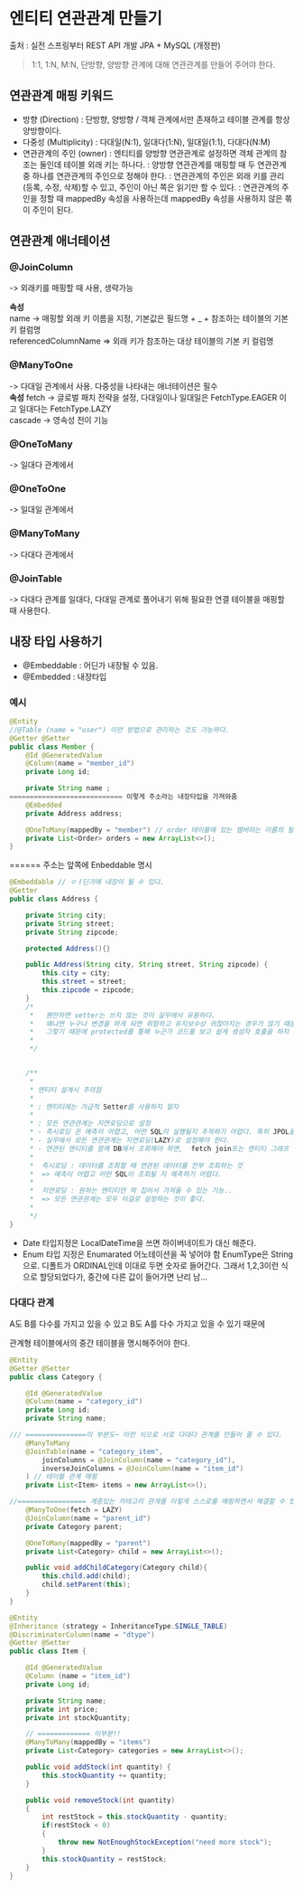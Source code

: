 # 엔티티 연관관계 만들기
출처 : 실전 스프링부터 REST API 개발 JPA + MySQL (개정판)    
>1:1, 1:N, M:N, 단방향, 양방향 관계에 대해 연관관계를 만들어 주어야 한다.    

## 연관관계 매핑 키워드 
- 방향 (Direction)
    : 단방향, 양방향 / 객체 관계에서만 존재하고 테이블 관계를 항상 양방향이다.
- 다중성 (Multiplicity)
    : 다대일(N:1), 일대다(1:N), 일대일(1:1), 다대다(N:M)
- 연관관계의 주인 (owner)
    : 엔티티를 양방향 연관관계로 설정하면 객체 관계의 참조는 둘인데 테이블 외래 키는 하나다.
    : 양방향 연관관계를 매핑할 때 두 연관관계 중 하나를 연관관계의 주인으로 정해야 한다. 
    : 연관관계의 주인은 외래 키를 관리(등록, 수정, 삭제)할 수 있고, 주인이 아닌 쪽은 읽기만 할 수 있다. 
    : 연관관계의 주인을 정할 때 mappedBy 속성을 사용하는데 mappedBy 속성을 사용하지 않은 쪾이 주인이 된다. 

## 연관관계 애너테이션 

### @JoinColumn
-> 외래키를 매핑할 때 사용, 생략가능   


**속성**   
name -> 매핑할 외래 키 이름을 지정, 기본값은 필드명 + _ + 참조하는 테이블의 기본 키 컬럼명    
referencedColumnName => 외래 키가 참조하는 대상 테이블의 기본 키 컬럼명    

### @ManyToOne
-> 다대일 관계에서 사용. 다중성을 나타내는 애너테이션은 필수   
**속성**
fetch  -> 글로벌 패치 전략을 설정, 다대일이나 일대일은 FetchType.EAGER 이고 일대다는 FetchType.LAZY   
cascade -> 영속성 전이 기능    

### @OneToMany
-> 일대다 관계에서

### @OneToOne
-> 일대일 관계에서


### @ManyToMany
-> 다대다 관계에서

### @JoinTable
-> 다대다 관계를 일대다, 다대일 관계로 풀어내기 위해 필요한 연결 테이블을 매핑할 때 사용한다. 


## 내장 타입 사용하기
- @Embeddable : 어딘가 내장될 수 있음.
- @Embedded : 내장타입

### 예시

```java
@Entity
//@Table (name = "user") 이런 방법으로 관리하는 것도 가능하다.
@Getter @Setter
public class Member {
    @Id @GeneratedValue
    @Column(name = "member_id")
    private Long id;

    private String name ;
============================ 이렇게 주소라는 내장타입을 가져와줌
    @Embedded
    private Address address;

    @OneToMany(mappedBy = "member") // order 테이블에 있는 멤버라는 이름의 필드로 매핑된다는 뜻
    private List<Order> orders = new ArrayList<>();
}

```
====== 주소는 앞쪽에 Enbeddable 명시 
```java
@Embeddable // ㅇㅓ딘가에 내장이 될 수 있다.
@Getter
public class Address {

    private String city;
    private String street;
    private String zipcode;

    protected Address(){}

    public Address(String city, String street, String zipcode) {
        this.city = city;
        this.street = street;
        this.zipcode = zipcode;
    }
    /*
     *   웬만하면 setter는 쓰지 않는 것이 실무에서 유용하다.
     *   왜냐면 누구나 변경을 하게 되면 위험하고 유지보수상 귀찮아지는 경우가 많기 때문
     *   그렇기 때문에 protected를 통해 누군가 코드를 보고 쉽게 생성자 호출을 하지 않는 것을 의도한다.
     *
     */


    /**
     *
     * 엔티티 설계시 주의점
     *
     * : 엔티티에는 가급적 Setter를 사용하지 말자
     *
     * : 모든 연관관계는 지연로딩으로 설정
     * - 즉시로딩 은 예측이 어렵고, 어떤 SQL이 실행될지 추적하기 어렵다. 특히 JPOL을 실행할 때 N+1문제가 자주 발생하낟.
     * - 실무에서 모든 연관관계는 지연로딩(LAZY)로 설정해야 한다.
     * - 연관된 엔티티를 함께 DB에서 조회해야 하면,  fetch join또는 엔티티 그래프 기능을 사용한다.
     *
     *  즉시로딩 : 데이터를 조회할 때 연관된 데이터를 전부 조회하는 것
     *  => 예측이 어렵고 어떤 SQL이 조회될 지 예측하기 어렵다.
     *
     *  지연로딩 : 원하는 엔티티만 딱 집어서 가져올 수 있는 기능..
     *  => 모든 연관관계는 모두 이걸로 설정하는 것이 좋다.
     *
     */
}
```


- Date 타입지정은 LocalDateTime을 쓰면 하이버네이트가 대신 해준다.   
- Enum 타입 지정은 Enumarated 어노테이션을 꼭 넣어야 함 EnumType은 String으로. 디폴트가 ORDINAL인데 이대로 두면 숫자로 들어간다. 그래서 1,2,3이런 식으로 할당되었다가,   중간에 다른 값이 들어가면 난리 남...    

### 다대다 관계

A도 B를 다수를 가지고 있을 수 있고  B도 A를 다수 가지고 있을 수 있기 때문에 

관계형 테이블에서의 중간 테이블을 명시해주어야 한다. 

```java
@Entity
@Getter @Setter
public class Category {

    @Id @GeneratedValue
    @Column(name = "category_id")
    private Long id;
    private String name;

/// ===============이 부분도~ 이런 식으로 서로 다대다 관계를 만들어 줄 수 있다. 
    @ManyToMany
    @JoinTable(name = "category_item",
        joinColumns = @JoinColumn(name = "category_id"),
        inverseJoinColumns = @JoinColumn(name = "item_id")
    ) // 테이블 관계 매핑
    private List<Item> items = new ArrayList<>();

//================= 계층있는 카테고리 관계를 이렇게 스스로를 매핑하면서 해결할 수 있다. 
    @ManyToOne(fetch = LAZY)
    @JoinColumn(name = "parent_id")
    private Category parent;

    @OneToMany(mappedBy = "parent")
    private List<Category> child = new ArrayList<>();

    public void addChildCategory(Category child){
        this.child.add(child);
        child.setParent(this);
    }
}
```

```java
@Entity
@Inheritance (strategy = InheritanceType.SINGLE_TABLE)
@DiscriminatorColumn(name = "dtype")
@Getter @Setter
public class Item {

    @Id @GeneratedValue
    @Column (name = "item_id")
    private Long id;

    private String name;
    private int price;
    private int stockQuantity;

	// ============= 이부분!!
    @ManyToMany(mappedBy = "items")
    private List<Category> categories = new ArrayList<>();

    public void addStock(int quantity) {
        this.stockQuantity += quantity;
    }

    public void removeStock(int quantity)
    {
        int restStock = this.stockQuantity - quantity;
        if(restStock < 0)
        {
            throw new NotEnoughStockException("need more stock");
        }
        this.stockQuantity = restStock;
    }
}
```
